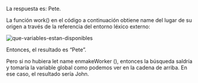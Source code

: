 La respuesta es: Pete.

La función work() en el código a continuación obtiene name del lugar de su origen a través de la referencia del entorno léxico externo:

![que-variables-estan-disponibles]()

Entonces, el resultado es “Pete”.

Pero si no hubiera let name enmakeWorker (), entonces la búsqueda saldría y tomaría la variable global como podemos ver en la cadena de arriba. En ese caso, el resultado sería John.
